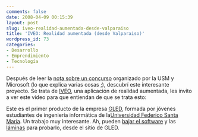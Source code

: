 ```yaml
---
comments: false
date: 2008-04-09 00:15:39
layout: post
slug: iveo-realidad-aumentada-desde-valparaiso
title: 'IVEO: Realidad aumentada (desde Valparaiso)'
wordpress_id: 73
categories:
- Desarrollo
- Emprendimiento
- Tecnología
---
```


Después de leer la [nota sobre un concurso](http://www.mouse.cl/detail.asp?story=2008%2F04%2F08%2F17%2F36%2F44) organizado por la USM y Microsoft (lo que explica varias cosas ;), descubrí este interesante proyecto. Se trata de [IVEO](http://www.gled.cl/iveo.php), una aplicación de realidad aumentada, les invito a ver este video para que entiendan de que se trata esto:

  





Este es el primer producto de la empresa [GLED](http://www.gled.cl/), formada por jóvenes estudiantes de ingeniería informática de la[Universidad Federico Santa María](http://www.usm.cl/). Un trabajo muy interesante. Ah, pueden [bajar el software](http://www.gled.cl/iveo/iveo-1.01b-win32.exe) y las [láminas](http://www.gled.cl/iveo/Album.pdf) para probarlo, desde el sitio de GLED.



